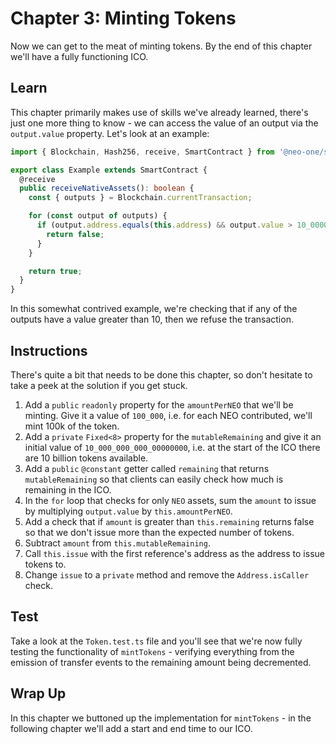 # Chapter 3: Minting Tokens

Now we can get to the meat of minting tokens. By the end of this chapter we'll have a fully functioning ICO.

## Learn

This chapter primarily makes use of skills we've already learned, there's just one more thing to know - we can access the value of an output via the `output.value` property. Let's look at an example:

```typescript
import { Blockchain, Hash256, receive, SmartContract } from '@neo-one/smart-contract';

export class Example extends SmartContract {
  @receive
  public receiveNativeAssets(): boolean {
    const { outputs } = Blockchain.currentTransaction;

    for (const output of outputs) {
      if (output.address.equals(this.address) && output.value > 10_00000000) {
        return false;
      }
    }

    return true;
  }
}
```

In this somewhat contrived example, we're checking that if any of the outputs have a value greater than 10, then we refuse the transaction.

## Instructions

There's quite a bit that needs to be done this chapter, so don't hesitate to take a peek at the solution if you get stuck.

  1. Add a `public` `readonly` property for the `amountPerNEO` that we'll be minting. Give it a value of `100_000`, i.e. for each NEO contributed, we'll mint 100k of the token.
  2. Add a `private` `Fixed<8>` property for the `mutableRemaining` and give it an initial value of `10_000_000_000_00000000`, i.e. at the start of the ICO there are 10 billion tokens available.
  3. Add a `public` `@constant` getter called `remaining` that returns `mutableRemaining` so that clients can easily check how much is remaining in the ICO.
  4. In the `for` loop that checks for only `NEO` assets, sum the `amount` to issue by multiplying `output.value` by `this.amountPerNEO`.
  5. Add a check that if `amount` is greater than `this.remaining` returns false so that we don't issue more than the expected number of tokens.
  6. Subtract `amount` from `this.mutableRemaining`.
  7. Call `this.issue` with the first reference's address as the address to issue tokens to.
  8. Change `issue` to a `private` method and remove the `Address.isCaller` check.

## Test

Take a look at the `Token.test.ts` file and you'll see that we're now fully testing the functionality of `mintTokens` - verifying everything from the emission of transfer events to the remaining amount being decremented.

## Wrap Up

In this chapter we buttoned up the implementation for `mintTokens` - in the following chapter we'll add a start and end time to our ICO.
